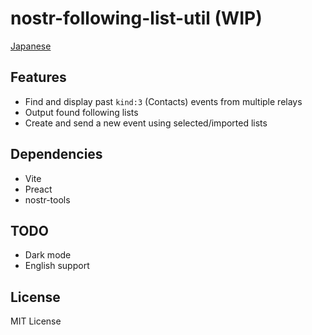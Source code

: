 # nostr-following-list-util (WIP)

[Japanese](READMEja.md)

## Features

- Find and display past `kind:3` (Contacts) events from multiple relays
- Output found following lists
- Create and send a new event using selected/imported lists

## Dependencies

- Vite
- Preact
- nostr-tools

## TODO

- Dark mode
- English support

## License

MIT License
